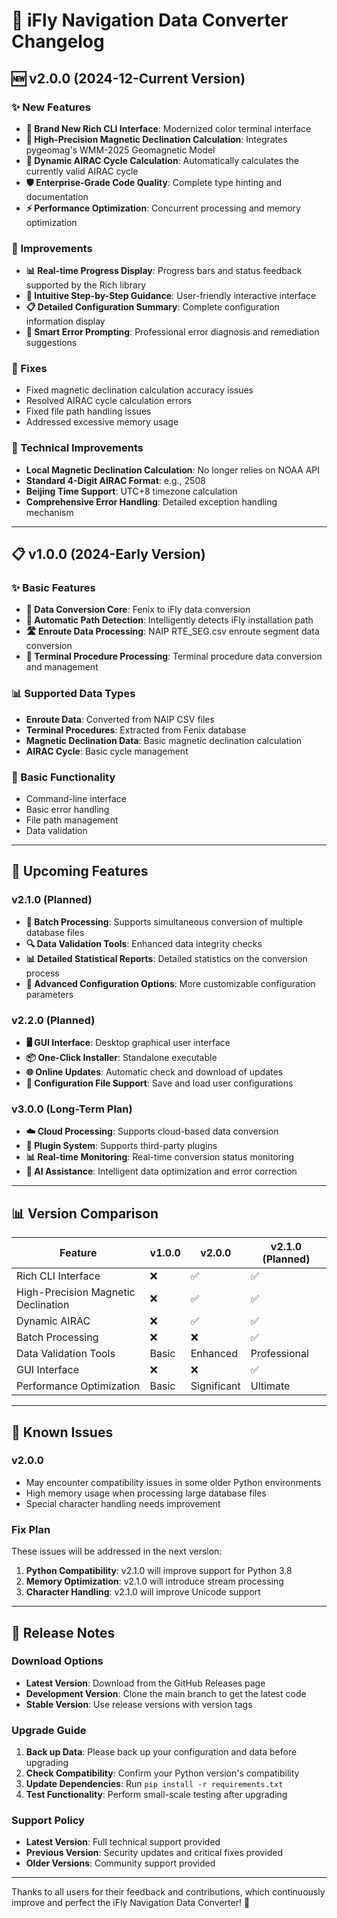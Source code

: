 # 📝 iFly Navigation Data Converter Changelog

## 🆕 v2.0.0 (2024-12-Current Version)

### ✨ New Features
- **🎨 Brand New Rich CLI Interface**: Modernized color terminal interface
- **🧭 High-Precision Magnetic Declination Calculation**: Integrates pygeomag's WMM-2025 Geomagnetic Model
- **📅 Dynamic AIRAC Cycle Calculation**: Automatically calculates the currently valid AIRAC cycle
- **🛡️ Enterprise-Grade Code Quality**: Complete type hinting and documentation
- **⚡ Performance Optimization**: Concurrent processing and memory optimization

### 🔧 Improvements
- **📊 Real-time Progress Display**: Progress bars and status feedback supported by the Rich library
- **🎯 Intuitive Step-by-Step Guidance**: User-friendly interactive interface
- **📋 Detailed Configuration Summary**: Complete configuration information display
- **🚨 Smart Error Prompting**: Professional error diagnosis and remediation suggestions

### 🐛 Fixes
- Fixed magnetic declination calculation accuracy issues
- Resolved AIRAC cycle calculation errors
- Fixed file path handling issues
- Addressed excessive memory usage

### 🔄 Technical Improvements
- **Local Magnetic Declination Calculation**: No longer relies on NOAA API
- **Standard 4-Digit AIRAC Format**: e.g., 2508
- **Beijing Time Support**: UTC+8 timezone calculation
- **Comprehensive Error Handling**: Detailed exception handling mechanism

---

## 📋 v1.0.0 (2024-Early Version)

### ✨ Basic Features
- **🔄 Data Conversion Core**: Fenix to iFly data conversion
- **📁 Automatic Path Detection**: Intelligently detects iFly installation path
- **🛣️ Enroute Data Processing**: NAIP RTE_SEG.csv enroute segment data conversion
- **🏢 Terminal Procedure Processing**: Terminal procedure data conversion and management

### 📊 Supported Data Types
- **Enroute Data**: Converted from NAIP CSV files
- **Terminal Procedures**: Extracted from Fenix database
- **Magnetic Declination Data**: Basic magnetic declination calculation
- **AIRAC Cycle**: Basic cycle management

### 🔧 Basic Functionality
- Command-line interface
- Basic error handling
- File path management
- Data validation

---

## 🚀 Upcoming Features

### v2.1.0 (Planned)
- **🎯 Batch Processing**: Supports simultaneous conversion of multiple database files
- **🔍 Data Validation Tools**: Enhanced data integrity checks
- **📊 Detailed Statistical Reports**: Detailed statistics on the conversion process
- **🔧 Advanced Configuration Options**: More customizable configuration parameters

### v2.2.0 (Planned)
- **🖥️ GUI Interface**: Desktop graphical user interface
- **📦 One-Click Installer**: Standalone executable
- **🌐 Online Updates**: Automatic check and download of updates
- **📝 Configuration File Support**: Save and load user configurations

### v3.0.0 (Long-Term Plan)
- **☁️ Cloud Processing**: Supports cloud-based data conversion
- **🔌 Plugin System**: Supports third-party plugins
- **📊 Real-time Monitoring**: Real-time conversion status monitoring
- **🤖 AI Assistance**: Intelligent data optimization and error correction

---

## 📊 Version Comparison

| Feature                         | v1.0.0 | v2.0.0 | v2.1.0 (Planned) |
|---------------------------------|--------|--------|------------------|
| Rich CLI Interface              | ❌     | ✅     | ✅               |
| High-Precision Magnetic Declination | ❌     | ✅     | ✅               |
| Dynamic AIRAC                   | ❌     | ✅     | ✅               |
| Batch Processing                | ❌     | ❌     | ✅               |
| Data Validation Tools           | Basic  | Enhanced | Professional     |
| GUI Interface                   | ❌     | ❌     | ✅               |
| Performance Optimization        | Basic  | Significant | Ultimate         |

---

## 🐛 Known Issues

### v2.0.0
- May encounter compatibility issues in some older Python environments
- High memory usage when processing large database files
- Special character handling needs improvement

### Fix Plan
These issues will be addressed in the next version:
1.  **Python Compatibility**: v2.1.0 will improve support for Python 3.8
2.  **Memory Optimization**: v2.1.0 will introduce stream processing
3.  **Character Handling**: v2.1.0 will improve Unicode support

---

## 📢 Release Notes

### Download Options
- **Latest Version**: Download from the GitHub Releases page
- **Development Version**: Clone the main branch to get the latest code
- **Stable Version**: Use release versions with version tags

### Upgrade Guide
1.  **Back up Data**: Please back up your configuration and data before upgrading
2.  **Check Compatibility**: Confirm your Python version's compatibility
3.  **Update Dependencies**: Run `pip install -r requirements.txt`
4.  **Test Functionality**: Perform small-scale testing after upgrading

### Support Policy
- **Latest Version**: Full technical support provided
- **Previous Version**: Security updates and critical fixes provided
- **Older Versions**: Community support provided

---

Thanks to all users for their feedback and contributions, which continuously improve and perfect the iFly Navigation Data Converter! 🙏